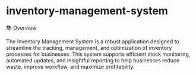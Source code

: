 # inventory-management-system
📚 Overview

The Inventory Management System is a robust application designed to streamline the tracking, management, and optimization of inventory processes for businesses. This system supports efficient stock monitoring, automated updates, and insightful reporting to help businesses reduce waste, improve workflow, and maximize profitability.

